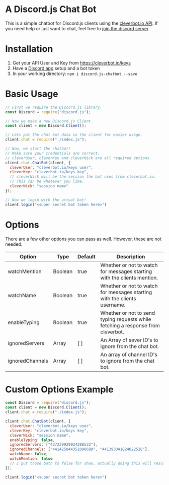 # A Discord.js Chat Bot
This is a simple chatbot for Discord.js clients using the [cleverbot.io API](https://cleverbot.io/). If you need help or just want to chat, feel free to [join the discord server](https://discordapp.com/invite/FKYrX4X).    

# Installation
1. Get your API User and Key from https://cleverbot.io/keys
2. Have a [Discord app](https://discordapp.com/developers/applications/) setup and a bot token
2. In your working directory: `npm i discord.js-chatbot --save`

# Basic Usage
```js
// First we require the Discord.js library.
const Discord = require("discord.js");

// Now we make a new Discord.js Client.
const client = new Discord.Client();

// Lets put the chat bot data in the client for easier usage.
client.chat = require("./index.js");

// Now, we start the chatbot!
// Make sure your credentials are correct.
// cleverUser, cleverKey and cleverNick are all required options.
client.chat.ChatBot(client, {
  cleverUser: "cleverbot.io/keys user",
  cleverKey: "cleverbot.io/keys key",
  // cleverNick will be the session the bot uses from cleverbot.io.
  // This can be whatever you like.
  cleverNick: "session name"
});

// Now we login with the actual bot!
client.login("<super secret bot token here>")

```

# Options
There are a few other options you can pass as well. However, these are not needed.  

| Option | Type | Default | Description |  
| --- | --- | --- | --- |
| watchMention | Boolean | true | Whether or not to watch for messages starting with the clients mention. |
| watchName | Boolean | true | Whether or not to watch for messages starting with the clients username. |
| enableTyping | Boolean | true | Whether or not to send typing requests while fetching a response from cleverbot. |
| ignoredServers | Array | [ ] | An Array of sever ID's to ignore from the chat bot. |
| ignoredChannels | Array | [ ] | An array of channel ID's to ignore from the chat bot. |


# Custom Options Example
```js
const Discord = require("discord.js");
const client = new Discord.Client();
client.chat = require("./index.js");

client.chat.ChatBot(client, {
  cleverUser: "cleverbot.io/keys user",
  cleverKey: "cleverbot.io/keys key",
  cleverNick: "session name",
  enableTyping: false,
  ignoredServers: ["427239929924288532"],
  ignoredChannels: ["441425044351090689", "441393041824022528"],
  watchName: false,
  watchMention: false
  // I put those both to false for show, actually doing this will result in an error.
});

client.login("<super secret bot token here>")
```
